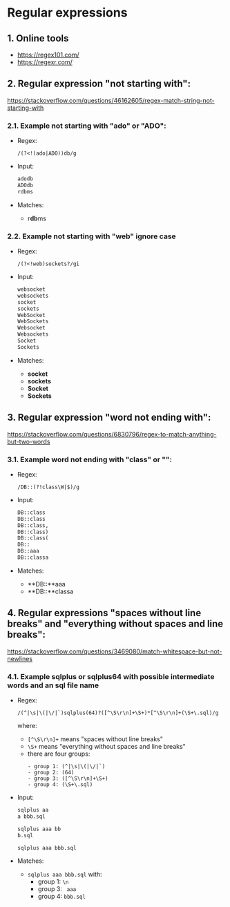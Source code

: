 # Regular expressions

## 1. Online tools
* https://regex101.com/
* https://regexr.com/

## 2. Regular expression "not starting with":
https://stackoverflow.com/questions/46162605/regex-match-string-not-starting-with

### 2.1. Example not starting with "ado" or "ADO":

* Regex:
  ```regex
  /(?<!(ado|ADO))db/g
  ```

* Input:
  ```txt
  adodb
  ADOdb
  rdbms
  ```

* Matches:
  * r**db**ms

### 2.2. Example not starting with "web" ignore case

* Regex:
  ```regex
  /(?<!web)sockets?/gi
  ```

* Input:
  ```txt
  websocket
  websockets
  socket
  sockets
  WebSocket
  WebSockets
  Websocket
  Websockets
  Socket
  Sockets
  ```

* Matches:
  * **socket**
  * **sockets**
  * **Socket**
  * **Sockets**

## 3. Regular expression "word not ending with":
https://stackoverflow.com/questions/6830796/regex-to-match-anything-but-two-words

### 3.1. Example word not ending with "class" or "":

* Regex:
  ```regex
  /DB::(?!class\W|$)/g
  ```

* Input:
  ```txt
  DB::class
  DB::class
  DB::class,
  DB::class)
  DB::class(
  DB::
  DB::aaa
  DB::classa
  ```

* Matches:
  * **DB::**aaa
  * **DB::**classa 

## 4. Regular expressions "spaces without line breaks" and "everything without spaces and line breaks":
https://stackoverflow.com/questions/3469080/match-whitespace-but-not-newlines

### 4.1. Example sqlplus or sqlplus64 with possible intermediate words and an sql file name

* Regex:
  ```regex
  /(^|\s|\(|\/|`)sqlplus(64)?([^\S\r\n]+\S+)*[^\S\r\n]+(\S+\.sql)/g
  ```
  
  where:
  * `[^\S\r\n]+` means "spaces without line breaks"
  * `\S+` means "everything without spaces and line breaks"
  * there are four groups:
    ```regex
    - group 1: (^|\s|\(|\/|`)
    - group 2: (64)
    - group 3: ([^\S\r\n]+\S+)
    - group 4: (\S+\.sql)
    ```

* Input:
  ```txt
  sqlplus aa
  a bbb.sql
  
  sqlplus aaa bb
  b.sql
  
  sqlplus aaa bbb.sql
  ```

* Matches:
  * `sqlplus aaa bbb.sql` with:
    * group 1: `\n`
    * group 3: ` aaa`
    * group 4: `bbb.sql`
